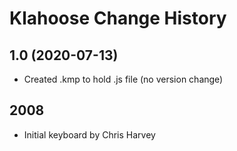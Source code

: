 Klahoose Change History
====================

1.0 (2020-07-13)
----------------
* Created .kmp to hold .js file (no version change)

2008
----
* Initial keyboard by Chris Harvey